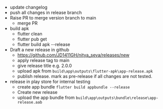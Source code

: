 - update changelog
- push all changes in release branch
- Raise PR to merge version branch to main
    - merge PR
- build apk
    - flutter clean
    - flutter pub get
    - flutter build apk --release
- Draft a new release in github
    - https://github.com/JD1411GH/nitya_seva/releases/new
    - apply release tag to main
    - give release title e.g. 2.0.0
    - upload apk from `build\app\outputs\flutter-apk\app-release.apk`
    - publish release. mark as pre-release if all changes are not tested.
- release in play store for internal testing
    - create app bundle `flutter build appbundle --release`
    - Create new release
    - upload the app bundle from `build\app\outputs\bundle\release\app-release.aab`

